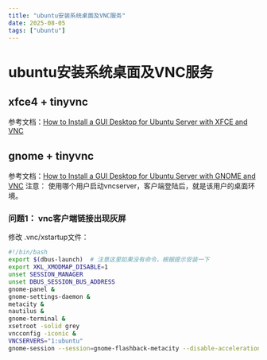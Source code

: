 ```yaml
---
title: "ubuntu安装系统桌面及VNC服务"
date: 2025-08-05
tags: ["ubuntu"]
---
```


# ubuntu安装系统桌面及VNC服务

## xfce4 + tinyvnc
参考文档：[How to Install a GUI Desktop for Ubuntu Server with XFCE and VNC](https://docs.vultr.com/install-gui-environment-for-ubuntu)


## gnome + tinyvnc
 
参考文档：[How to Install a GUI Desktop for Ubuntu Server with GNOME and VNC](https://cloud.tencent.com/document/product/213/46001)
注意： 使用哪个用户启动vncserver，客户端登陆后，就是该用户的桌面环境。

 ### 问题1： vnc客户端链接出现灰屏

 修改 .vnc/xstartup文件：

 ```bash
#!/bin/bash
export $(dbus-launch)  # 注意这里如果没有命令，根据提示安装一下
export XKL_XMODMAP_DISABLE=1
unset SESSION_MANAGER
unset DBUS_SESSION_BUS_ADDRESS
gnome-panel &
gnome-settings-daemon &
metacity &
nautilus &
gnome-terminal &
xsetroot -solid grey
vncconfig -iconic &
VNCSERVERS="1:ubuntu" 
gnome-session --session=gnome-flashback-metacity --disable-acceleration-check &
 ```
